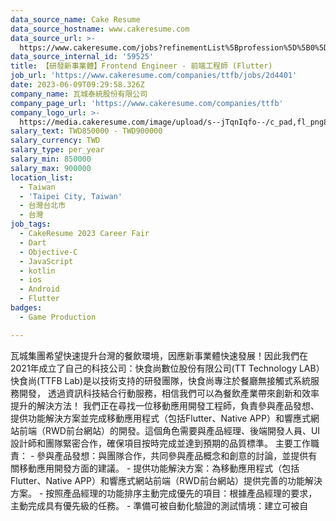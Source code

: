 ```yaml
---
data_source_name: Cake Resume
data_source_hostname: www.cakeresume.com
data_source_url: >-
  https://www.cakeresume.com/jobs?refinementList%5Bprofession%5D%5B0%5D=game-production&range%5Bsalary_range%5D%5Bmin%5D=100000
data_source_internal_id: '59525'
title: 【研發新事業體】Frontend Engineer - 前端工程師 (Flutter)
job_url: 'https://www.cakeresume.com/companies/ttfb/jobs/2d4401'
date: 2023-06-09T09:29:58.326Z
company_name: 瓦城泰統股份有限公司
company_page_url: 'https://www.cakeresume.com/companies/ttfb'
company_logo_url: >-
  https://media.cakeresume.com/image/upload/s--jTqnIqfo--/c_pad,fl_png8,h_200,w_200/v1663302802/nqlfuaehohymgasilygx.png
salary_text: TWD850000 - TWD900000
salary_currency: TWD
salary_type: per_year
salary_min: 850000
salary_max: 900000
location_list:
  - Taiwan
  - 'Taipei City, Taiwan'
  - 台灣台北市
  - 台灣
job_tags:
  - CakeResume 2023 Career Fair
  - Dart
  - Objective-C
  - JavaScript
  - kotlin
  - ios
  - Android
  - Flutter
badges:
  - Game Production

---
```


瓦城集團希望快速提升台灣的餐飲環境，因應新事業體快速發展！因此我們在2021年成立了自己的科技公司：快食尚數位股份有限公司(TT Technology LAB） 快食尚(TTFB Lab)是以技術支持的研發團隊，快食尚專注於餐廳無接觸式系統服務開發， 透過資訊科技結合行動服務，相信我們可以為餐飲產業帶來創新和效率提升的解決方法！ 我們正在尋找一位移動應用開發工程師，負責參與產品發想、提供功能解決方案並完成移動應用程式（包括Flutter、Native APP）和響應式網站前端（RWD前台網站）的開發。這個角色需要與產品經理、後端開發人員、UI設計師和團隊緊密合作，確保項目按時完成並達到預期的品質標準。 主要工作職責： - 參與產品發想：與團隊合作，共同參與產品概念和創意的討論，並提供有關移動應用開發方面的建議。 - 提供功能解決方案：為移動應用程式（包括Flutter、Native APP）和響應式網站前端（RWD前台網站）提供完善的功能解決方案。 - 按照產品經理的功能排序主動完成優先的項目：根據產品經理的要求，主動完成具有優先級的任務。 - 準備可被自動化驗證的測試情境：建立可被自